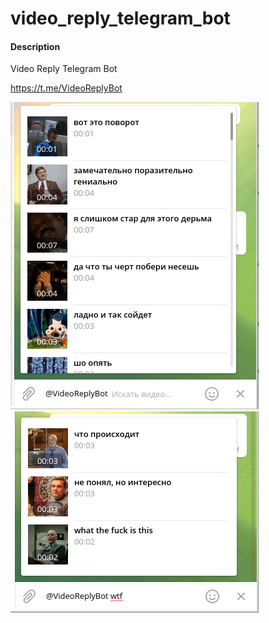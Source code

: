 # video_reply_telegram_bot

#### Description
Video Reply Telegram Bot

https://t.me/VideoReplyBot

![](img1.png)
![](img2.png)
